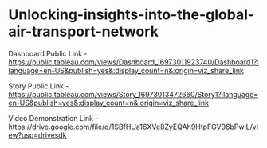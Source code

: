 # Unlocking-insights-into-the-global-air-transport-network


Dashboard Public Link - https://public.tableau.com/views/Dashboard_16973011923740/Dashboard1?:language=en-US&publish=yes&:display_count=n&:origin=viz_share_link

Story Public Link - https://public.tableau.com/views/Story_16973013472660/Story1?:language=en-US&publish=yes&:display_count=n&:origin=viz_share_link

Video Demonstration Link - https://drive.google.com/file/d/1SBfHUa16XVe8ZyEQAh9HtpFGV96bPwiL/view?usp=drivesdk
